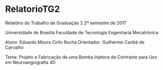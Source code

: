 # RelatorioTG2
Relatório do Trabalho de Graduação 2
2º semestre de 2017

Universidade de Brasília
Faculdade de Tecnologia
Engenharia Mecatrônica

Aluno: Eduardo Moura Cirilo Rocha
Orientador: Guilherme Caribé de Carvalho

Tema:
Projeto e Fabricação de uma Bomba Injetora de Contraste para Uso em Neuroangiografia 4D
